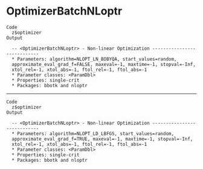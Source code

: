 # OptimizerBatchNLoptr

    Code
      z$optimizer
    Output
      
      -- <OptimizerBatchNLoptr> - Non-linear Optimization ----------------------------
      * Parameters: algorithm=NLOPT_LN_BOBYQA, start_values=random,
      approximate_eval_grad_f=FALSE, maxeval=-1, maxtime=-1, stopval=-Inf,
      xtol_rel=-1, xtol_abs=-1, ftol_rel=-1, ftol_abs=-1
      * Parameter classes: <ParamDbl>
      * Properties: single-crit
      * Packages: bbotk and nloptr

---

    Code
      z$optimizer
    Output
      
      -- <OptimizerBatchNLoptr> - Non-linear Optimization ----------------------------
      * Parameters: algorithm=NLOPT_LD_LBFGS, start_values=random,
      approximate_eval_grad_f=TRUE, maxeval=-1, maxtime=-1, stopval=-Inf,
      xtol_rel=-1, xtol_abs=-1, ftol_rel=-1, ftol_abs=-1
      * Parameter classes: <ParamDbl>
      * Properties: single-crit
      * Packages: bbotk and nloptr


